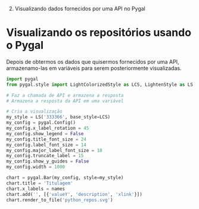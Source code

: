 2. Visualizando dados fornecidos por uma API no Pygal

# Visualizando os repositórios usando o Pygal

Depois de obtermos os dados que quisermos fornecidos por uma API, armazenamo-las em variáveis para serem posteriormente visualizadas. 

```python
import pygal
from pygal.style import LightColorizedStyle as LCS, LightenStyle as LS

# Faz a chamada de API e armazena a resposta
# Armazena a resposta da API em uma variável

# Cria a visualização
my_style = LS('333366', base_style=LCS)
my_config = pygal.Config()
my_config.x_label_rotation = 45 
my_config.show_legend = False
my_config.title_font_size = 24
my_config.label_font_size = 14
my_config.major_label_font_size = 18
my_config.truncate_label = 15
my_config.show_y_guides = False
my_config.width = 1000

chart = pygal.Bar(my_config, style=my_style)
chart.title = 'Titulagem'
chart.x_labels = names
chart.add('', [{'valueY', 'description', 'xlink'}])
chart.render_to_file('python_repos.svg')
```